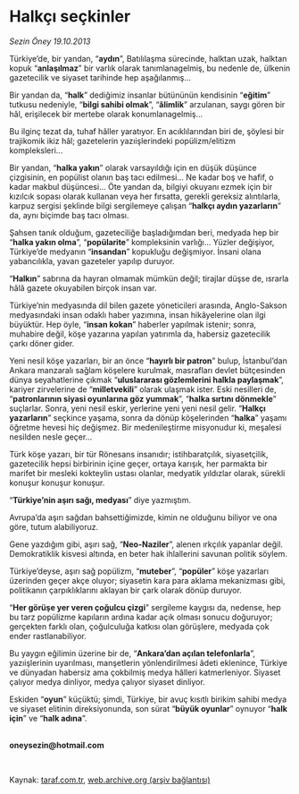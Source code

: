 # Halkçı seçkinler

*Sezin Öney 19.10.2013*

<div class="yazi"><p>Türkiye’de, bir yandan, “<b>aydın</b>”, Batılılaşma sürecinde, halktan uzak, halktan kopuk “<b>anlaşılmaz</b>” bir varlık olarak tanımlanagelmiş, bu nedenle de, ülkenin gazetecilik ve siyaset tarihinde hep aşağılanmış... </p>
<p>Bir yandan da, “<b>halk</b>” dediğimiz insanlar bütününün kendisinin “<b>eğitim</b>” tutkusu nedeniyle, “<b>bilgi sahibi olmak</b>”, “<b>âlimlik</b>” arzulanan, saygı gören bir hâl, erişilecek bir mertebe olarak konumlanagelmiş...</p>
<p>Bu ilginç tezat da, tuhaf hâller yaratıyor. En acıklılarından biri de, şöylesi bir trajikomik ikiz hâl; gazetelerin yazıişlerindeki popülizm/elitizm kompleksleri...</p>
<p>Bir yandan, “<b>halka yakın</b>” olarak varsayıldığı için en düşük düşünce çizgisinin, en popülist olanın baş tacı edilmesi... Ne kadar boş ve hafif, o kadar makbul düşüncesi... Öte yandan da, bilgiyi okuyanı ezmek için bir kızılcık sopası olarak kullanan veya her fırsatta, gerekli gereksiz alıntılarla, karpuz sergisi şeklinde bilgi sergilemeye çalışan “<b>halkçı aydın yazarların</b>” da, aynı biçimde baş tacı olması.</p>
<p>Şahsen tanık olduğum, gazeteciliğe başladığımdan beri, medyada hep bir “<b>halka yakın olma</b>”, “<b>popülarite</b>” kompleksinin varlığı... Yüzler değişiyor, Türkiye’de medyanın “<b>insandan</b>” kopukluğu değişmiyor. İnsani olana yabancılıkla, yavan gazeteler yapılıp duruyor.</p>
<p>“<b>Halkın</b>” sabrına da hayran olmamak mümkün değil; tirajlar düşse de, ısrarla hâlâ gazete okuyabilen birçok insan var.</p>
<p>Türkiye’nin medyasında dil bilen gazete yöneticileri arasında, Anglo-Sakson medyasındaki insan odaklı haber yazımına, insan hikâyelerine olan ilgi büyüktür. Hep öyle, “<b>insan kokan</b>” haberler yapılmak istenir; sonra, muhabire değil, köşe yazarına yapılan yatırımla da, habersiz gazetecilik çarkı döner gider.</p>
<p>Yeni nesil köşe yazarları, bir an önce “<b>hayırlı bir patron</b>” bulup, İstanbul’dan Ankara manzaralı sağlam köşelere kurulmak, masrafları devlet bütçesinden dünya seyahatlerine çıkmak “<b>uluslararası gözlemlerini halkla paylaşmak</b>”, kariyer zirvelerine de “<b>milletvekili</b>” olarak ulaşmak ister. Eski nesilleri de, “<b>patronlarının siyasi oyunlarına göz yummak</b>”, “<b>halka sırtını dönmekle</b>” suçlarlar. Sonra, yeni nesil eskir, yerlerine yeni yeni nesil gelir. “<b>Halkçı yazarların</b>” seçkince yaşama, sonra da dönüp köşelerinden “<b>halka</b>” yaşamı öğretme hevesi hiç değişmez. Bir medenileştirme misyonudur ki, meşalesi nesilden nesle geçer...</p>
<p>Türk köşe yazarı, bir tür Rönesans insanıdır; istihbaratçılık, siyasetçilik, gazetecilik hepsi birbirinin içine geçer, ortaya karışık, her parmakta bir marifet bir mesleki kokteylin ustası olanlar, medyatik yıldızlar olarak, sürekli konuşur konuşur konuşur.</p>
<p>“<b>Türkiye’nin aşırı sağı, medyası</b>” diye yazmıştım. </p>
<p>Avrupa’da aşırı sağdan bahsettiğimizde, kimin ne olduğunu biliyor ve ona göre, tutum alabiliyoruz.</p>
<p>Gene yazdığım gibi, aşırı sağ, “<b>Neo-Naziler</b>”, alenen ırkçılık yapanlar değil. Demokratiklik kisvesi altında, en beter hak ihlallerini savunan politik söylem. </p>
<p>Türkiye’deyse, aşırı sağ popülizm, “<b>muteber</b>”, “<b>popüler</b>” köşe yazarları üzerinden geçer akçe oluyor; siyasetin kara para aklama mekanizması gibi, politikanın çarpıklıklarını aklayan bir çark olarak dönüp duruyor. </p>
<p>“<b>Her görüşe yer veren çoğulcu çizgi</b>” sergileme kaygısı da, nedense, hep bu tarz popülizme kapıların ardına kadar açık olması sonucu doğuruyor; gerçekten farklı olan, çoğulculuğa katkısı olan görüşlere, medyada çok ender rastlanabiliyor.</p>
<p>Bu yaygın eğilimin üzerine bir de, “<b>Ankara’dan açılan telefonlarla</b>”, yazıişlerinin uyarılması, manşetlerin yönlendirilmesi âdeti eklenince, Türkiye ve dünyadan habersiz ama çokbilmiş medya hâlleri katmerleniyor. Siyaset çalıyor medya dinliyor, medya çalıyor siyaset dinliyor.</p>
<p>Eskiden “<b>oyun</b>” küçüktü; şimdi, Türkiye, bir avuç kısıtlı birikim sahibi medya ve siyaset elitinin direksiyonunda, son sürat “<b>büyük oyunlar</b>” oynuyor  “<b>halk için</b>” ve “<b>halk adına</b>”. </p><b>
<p><br/>oneysezin@hotmail.com</p>
<p></p></b> 
</div>

Kaynak: [taraf.com.tr](http://www.taraf.com.tr:80/sezin-oney/makale-halkci-seckinler.htm), [web.archive.org (arşiv bağlantısı)](http://web.archive.org/web/20131020224738/http://www.taraf.com.tr:80/sezin-oney/makale-halkci-seckinler.htm)
